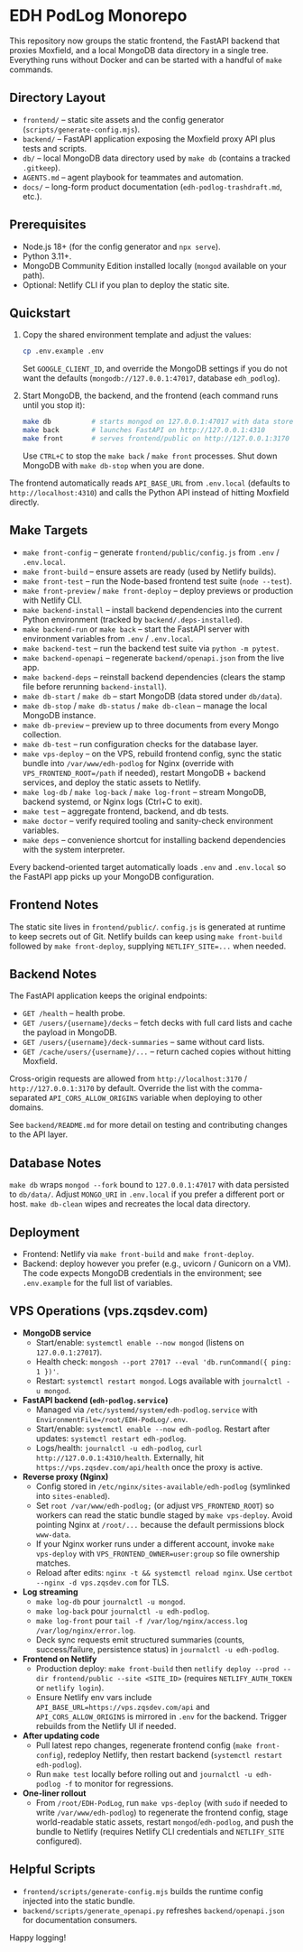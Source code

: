 # EDH PodLog Monorepo

This repository now groups the static frontend, the FastAPI backend that proxies Moxfield, and a local MongoDB data directory in a single tree. Everything runs without Docker and can be started with a handful of `make` commands.

## Directory Layout

- `frontend/` – static site assets and the config generator (`scripts/generate-config.mjs`).
- `backend/` – FastAPI application exposing the Moxfield proxy API plus tests and scripts.
- `db/` – local MongoDB data directory used by `make db` (contains a tracked `.gitkeep`).
- `AGENTS.md` – agent playbook for teammates and automation.
- `docs/` – long-form product documentation (`edh-podlog-trashdraft.md`, etc.).

## Prerequisites

- Node.js 18+ (for the config generator and `npx serve`).
- Python 3.11+.
- MongoDB Community Edition installed locally (`mongod` available on your path).
- Optional: Netlify CLI if you plan to deploy the static site.

## Quickstart

1. Copy the shared environment template and adjust the values:

   ```bash
   cp .env.example .env
   ```

   Set `GOOGLE_CLIENT_ID`, and override the MongoDB settings if you do not want the defaults (`mongodb://127.0.0.1:47017`, database `edh_podlog`).

2. Start MongoDB, the backend, and the frontend (each command runs until you stop it):

   ```bash
   make db          # starts mongod on 127.0.0.1:47017 with data stored in db/data
   make back        # launches FastAPI on http://127.0.0.1:4310
   make front       # serves frontend/public on http://127.0.0.1:3170
   ```

   Use `CTRL+C` to stop the `make back` / `make front` processes. Shut down MongoDB with `make db-stop` when you are done.

The frontend automatically reads `API_BASE_URL` from `.env.local` (defaults to `http://localhost:4310`) and calls the Python API instead of hitting Moxfield directly.

## Make Targets

- `make front-config` – generate `frontend/public/config.js` from `.env` / `.env.local`.
- `make front-build` – ensure assets are ready (used by Netlify builds).
- `make front-test` – run the Node-based frontend test suite (`node --test`).
- `make front-preview` / `make front-deploy` – deploy previews or production with Netlify CLI.
- `make backend-install` – install backend dependencies into the current Python environment (tracked by `backend/.deps-installed`).
- `make backend-run` or `make back` – start the FastAPI server with environment variables from `.env` / `.env.local`.
- `make backend-test` – run the backend test suite via `python -m pytest`.
- `make backend-openapi` – regenerate `backend/openapi.json` from the live app.
- `make backend-deps` – reinstall backend dependencies (clears the stamp file before rerunning `backend-install`).
- `make db-start` / `make db` – start MongoDB (data stored under `db/data`).
- `make db-stop` / `make db-status` / `make db-clean` – manage the local MongoDB instance.
- `make db-preview` – preview up to three documents from every Mongo collection.
- `make db-test` – run configuration checks for the database layer.
- `make vps-deploy` – on the VPS, rebuild frontend config, sync the static bundle into `/var/www/edh-podlog` for Nginx (override with `VPS_FRONTEND_ROOT=/path` if needed), restart MongoDB + backend services, and deploy the static assets to Netlify.
- `make log-db` / `make log-back` / `make log-front` – stream MongoDB, backend systemd, or Nginx logs (Ctrl+C to exit).
- `make test` – aggregate frontend, backend, and db tests.
- `make doctor` – verify required tooling and sanity-check environment variables.
- `make deps` – convenience shortcut for installing backend dependencies with the system interpreter.

Every backend-oriented target automatically loads `.env` and `.env.local` so the FastAPI app picks up your MongoDB configuration.

## Frontend Notes

The static site lives in `frontend/public/`. `config.js` is generated at runtime to keep secrets out of Git. Netlify builds can keep using `make front-build` followed by `make front-deploy`, supplying `NETLIFY_SITE=...` when needed.

## Backend Notes

The FastAPI application keeps the original endpoints:

- `GET /health` – health probe.
- `GET /users/{username}/decks` – fetch decks with full card lists and cache the payload in MongoDB.
- `GET /users/{username}/deck-summaries` – same without card lists.
- `GET /cache/users/{username}/...` – return cached copies without hitting Moxfield.

Cross-origin requests are allowed from `http://localhost:3170` / `http://127.0.0.1:3170` by default. Override the list with the comma-separated `API_CORS_ALLOW_ORIGINS` variable when deploying to other domains.

See `backend/README.md` for more detail on testing and contributing changes to the API layer.

## Database Notes

`make db` wraps `mongod --fork` bound to `127.0.0.1:47017` with data persisted to `db/data/`. Adjust `MONGO_URI` in `.env.local` if you prefer a different port or host. `make db-clean` wipes and recreates the local data directory.

## Deployment

- Frontend: Netlify via `make front-build` and `make front-deploy`.
- Backend: deploy however you prefer (e.g., uvicorn / Gunicorn on a VM). The code expects MongoDB credentials in the environment; see `.env.example` for the full list of variables.

## VPS Operations (vps.zqsdev.com)

- **MongoDB service**  
  - Start/enable: `systemctl enable --now mongod` (listens on `127.0.0.1:27017`).  
  - Health check: `mongosh --port 27017 --eval 'db.runCommand({ ping: 1 })'`.  
  - Restart: `systemctl restart mongod`. Logs available with `journalctl -u mongod`.
- **FastAPI backend (`edh-podlog.service`)**  
  - Managed via `/etc/systemd/system/edh-podlog.service` with `EnvironmentFile=/root/EDH-PodLog/.env`.  
  - Start/enable: `systemctl enable --now edh-podlog`. Restart after updates: `systemctl restart edh-podlog`.  
  - Logs/health: `journalctl -u edh-podlog`, `curl http://127.0.0.1:4310/health`. Externally, hit `https://vps.zqsdev.com/api/health` once the proxy is active.
- **Reverse proxy (Nginx)**  
  - Config stored in `/etc/nginx/sites-available/edh-podlog` (symlinked into `sites-enabled`).  
  - Set `root /var/www/edh-podlog;` (or adjust `VPS_FRONTEND_ROOT`) so workers can read the static bundle staged by `make vps-deploy`. Avoid pointing Nginx at `/root/...` because the default permissions block `www-data`.  
  - If your Nginx worker runs under a different account, invoke `make vps-deploy` with `VPS_FRONTEND_OWNER=user:group` so file ownership matches.
  - Reload after edits: `nginx -t && systemctl reload nginx`. Use `certbot --nginx -d vps.zqsdev.com` for TLS.
- **Log streaming**  
  - `make log-db` pour `journalctl -u mongod`.  
  - `make log-back` pour `journalctl -u edh-podlog`.  
  - `make log-front` pour `tail -f /var/log/nginx/access.log /var/log/nginx/error.log`.  
  - Deck sync requests emit structured summaries (counts, success/failure, persistence status) in `journalctl -u edh-podlog`.
- **Frontend on Netlify**  
  - Production deploy: `make front-build` then `netlify deploy --prod --dir frontend/public --site <SITE_ID>` (requires `NETLIFY_AUTH_TOKEN` or `netlify login`).  
  - Ensure Netlify env vars include `API_BASE_URL=https://vps.zqsdev.com/api` and `API_CORS_ALLOW_ORIGINS` is mirrored in `.env` for the backend. Trigger rebuilds from the Netlify UI if needed.
- **After updating code**  
  - Pull latest repo changes, regenerate frontend config (`make front-config`), redeploy Netlify, then restart backend (`systemctl restart edh-podlog`).  
  - Run `make test` locally before rolling out and `journalctl -u edh-podlog -f` to monitor for regressions.
- **One-liner rollout**  
  - From `/root/EDH-PodLog`, run `make vps-deploy` (with `sudo` if needed to write `/var/www/edh-podlog`) to regenerate the frontend config, stage world-readable static assets, restart `mongod`/`edh-podlog`, and push the bundle to Netlify (requires Netlify CLI credentials and `NETLIFY_SITE` configured).

## Helpful Scripts

- `frontend/scripts/generate-config.mjs` builds the runtime config injected into the static bundle.
- `backend/scripts/generate_openapi.py` refreshes `backend/openapi.json` for documentation consumers.

Happy logging!
